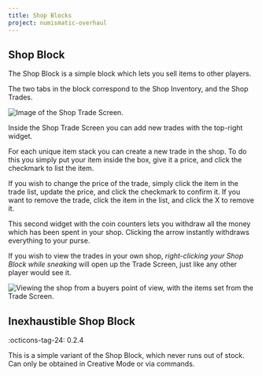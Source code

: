 ```yaml
---
title: Shop Blocks
project: numismatic-overhaul
---
```


## Shop Block  
The Shop Block is a simple block which lets you sell items to other players.  

The two tabs in the block correspond to the Shop Inventory, and the Shop Trades.  

![Image of the Shop Trade Screen.](https://media.discordapp.net/attachments/857970721166065674/1042552882618183832/shop_gui.png)

Inside the Shop Trade Screen you can add new trades with the top-right widget.  

For each unique item stack you can create a new trade in the shop. To do this you simply put your item inside the box, give it a price, and click the checkmark to list the item.  

If you wish to change the price of the trade, simply click the item in the trade list, update the price, and click the checkmark to confirm it. If you want to remove the trade, click the item in the list, and click the X to remove it.  

This second widget with the coin counters lets you withdraw all the money which has been spent in your shop. Clicking the arrow instantly withdraws everything to your purse.  

If you wish to view the trades in your own shop, *right-clicking your Shop Block while sneaking* will open up the Trade Screen, just like any other player would see it.  

![Viewing the shop from a buyers point of view, with the items set from the Trade Screen.](https://media.discordapp.net/attachments/857970721166065674/1042552928759713842/trade_gui.png)


## Inexhaustible Shop Block  
:octicons-tag-24: 0.2.4  

This is a simple variant of the Shop Block, which never runs out of stock.  
Can only be obtained in Creative Mode or via commands.  